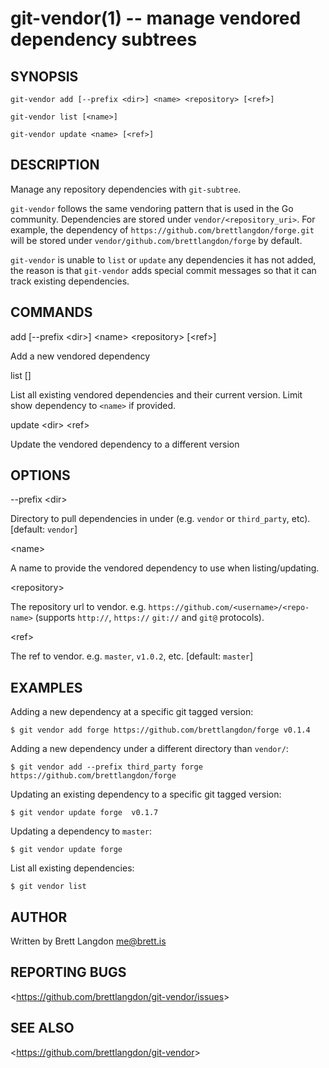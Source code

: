 git-vendor(1) -- manage vendored dependency subtrees
================================

## SYNOPSIS

`git-vendor add [--prefix <dir>] <name> <repository> [<ref>]`

`git-vendor list [<name>]`

`git-vendor update <name> [<ref>]`

## DESCRIPTION

  Manage any repository dependencies with `git-subtree`.

  `git-vendor` follows the same vendoring pattern that is used in the Go community. Dependencies are stored under `vendor/<repository_uri>`. For example, the dependency of `https://github.com/brettlangdon/forge.git` will be stored under `vendor/github.com/brettlangdon/forge` by default.

  `git-vendor` is unable to `list` or `update` any dependencies it has not added, the reason is that `git-vendor` adds special commit messages so that it can track existing dependencies.

## COMMANDS

  add [--prefix &lt;dir&gt;] &lt;name&gt; &lt;repository&gt; [&lt;ref&gt;]

  Add a new vendored dependency

  list [<name>]

  List all existing vendored dependencies and their current version. Limit show dependency to `<name>` if provided.

  update &lt;dir&gt; &lt;ref&gt;

  Update the vendored dependency to a different version


## OPTIONS

  --prefix &lt;dir&gt;

  Directory to pull dependencies in under (e.g. `vendor` or `third_party`, etc). [default: `vendor`]

  &lt;name&gt;

  A name to provide the vendored dependency to use when listing/updating.

  &lt;repository&gt;

  The repository url to vendor. e.g. `https://github.com/<username>/<repo-name>` (supports `http://`, `https://` `git://` and `git@` protocols).

  &lt;ref&gt;

  The ref to vendor. e.g. `master`, `v1.0.2`, etc. [default: `master`]

## EXAMPLES

  Adding a new dependency at a specific git tagged version:

    $ git vendor add forge https://github.com/brettlangdon/forge v0.1.4

  Adding a new dependency under a different directory than `vendor/`:

    $ git vendor add --prefix third_party forge https://github.com/brettlangdon/forge

  Updating an existing dependency to a specific git tagged version:

    $ git vendor update forge  v0.1.7

  Updating a dependency to `master`:

    $ git vendor update forge

  List all existing dependencies:

    $ git vendor list

## AUTHOR

Written by Brett Langdon <me@brett.is>

## REPORTING BUGS

&lt;<https://github.com/brettlangdon/git-vendor/issues>&gt;

## SEE ALSO

&lt;<https://github.com/brettlangdon/git-vendor>&gt;
